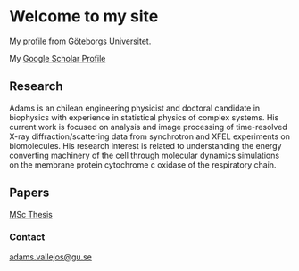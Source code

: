 # Welcome to my site


My [profile](https://cmb.gu.se/english/about_us/staff?languageId=100001&userId=xvalad) from [Göteborgs Universitet](https://www.gu.se).

My [Google Scholar Profile](https://scholar.google.cl/citations?hl=en&user=FA2XAbgAAAAJ)

## Research

Adams is an chilean engineering physicist and doctoral candidate in biophysics with experience in statistical physics of complex systems. His current work is focused on analysis and image processing of time-resolved X-ray diffraction/scattering data from synchrotron and XFEL experiments on biomolecules. His research interest is related to understanding the energy converting machinery of the cell through molecular dynamics simulations on the membrane protein cytochrome c oxidase of the respiratory chain.

## Papers
[MSc Thesis](https://doi.org/10.1016/j.physa.2018.09.060)

### Contact

<adams.vallejos@gu.se>
